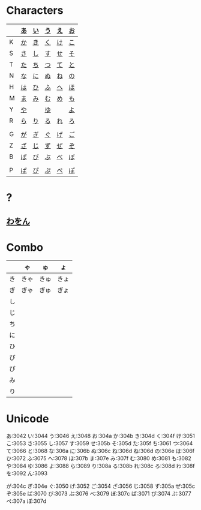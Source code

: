 # Characters
|  | [あ](kana-characters/あ.md) | [い](kana-characters/い.md) | [う](kana-characters/う.md) | [え](kana-characters/え.md) | [お](../Vocabulary/お.md) |
| ---- | ---- | ---- | ---- | ---- | ---- |
| K | [か](kana-characters/か.md) | [き](kana-characters/き.md) | [く](kana-characters/く.md) | [け](kana-characters/け.md) | [こ](kana-characters/こ.md) |
| S | [さ](kana-characters/さ.md) | [し](kana-characters/し.md) | [す](kana-characters/す.md) | [せ](kana-characters/せ.md) | [そ](kana-characters/そ.md) |
| T | [た](kana-characters/た.md) | [ち](kana-characters/ち.md) | [つ](kana-characters/つ.md) | [て](kana-characters/て.md) | [と](kana-characters/と.md) |
| N | [な](kana-characters/な.md) | [に](kana-characters/に.md) | [ぬ](kana-characters/ぬ.md) | [ね](kana-characters/ね.md) | [の](kana-characters/の.md) |
| H | [は](kana-characters/は.md) | [ひ](kana-characters/ひ.md) | [ふ](kana-characters/ふ.md) | [へ](kana-characters/へ.md) | [ほ](kana-characters/ほ.md) |
| M | [ま](kana-characters/ま.md) | [み](kana-characters/み.md) | [む](kana-characters/む.md) | [め](kana-characters/め.md) | [も](kana-characters/も.md) |
| Y | [や](kana-characters/や.md) |  | [ゆ](kana-characters/ゆ.md) |  | [よ](kana-characters/よ.md) |
| R | [ら](kana-characters/ら.md) | [り](kana-characters/り.md) | [る](kana-characters/る.md) | [れ](kana-characters/れ.md) | [ろ](kana-characters/ろ.md) |
|  |  |  |  |  |  |
| G | [が](kana-characters/が.md) | [ぎ](kana-characters/ぎ.md) | [ぐ](kana-characters/ぐ.md) | [げ](kana-characters/げ.md) | [ご](kana-characters/ご.md) |
| Z | [ざ](kana-characters/ざ.md) | [じ](kana-characters/じ.md) | [ず](kana-characters/ず.md) | [ぜ](kana-characters/ぜ.md) | [ぞ](kana-characters/ぞ.md) |
| B | [ば](kana-characters/ば.md) | [び](kana-characters/び.md) | [ぶ](kana-characters/ぶ.md) | [べ](kana-characters/べ.md) | [ぼ](kana-characters/ぼ.md) |
|  |  |  |  |  |  |
| P | [ぱ](kana-characters/ぱ.md) | [ぴ](kana-characters/ぴ.md) | [ぷ](kana-characters/ぷ.md) | [ぺ](kana-characters/ぺ.md) | [ぽ](kana-characters/ぽ.md) |
# ?
## [わ](わ)[を](を)[ん](ん)

# Combo
|  | ゃ | ゅ | ょ |
| ---- | ---- | ---- | ---- |
| き | きゃ | きゅ | きょ |
| ぎ | ぎゃ | ぎゅ | ぎょ |
| し |  |  |  |
| じ |  |  |  |
| ち |  |  |  |
| に |  |  |  |
| ひ |  |  |  |
| び |  |  |  |
| ぴ |  |  |  |
| み |  |  |  |
| り |  |  |  |




# Unicode
あ:3042
い:3044
う:3046
え:3048
お:304a
か:304b
き:304d
く:304f
け:3051
こ:3053
さ:3055
し:3057
す:3059
せ:305b
そ:305d
た:305f
ち:3061
つ:3064
て:3066
と:3068
な:306a
に:306b
ぬ:306c
ね:306d
ね:306d
の:306e
は:306f
ひ:3072
ふ:3075
へ:3078
ほ:307b
ま:307e
み:307f
む:3080
め:3081
も:3082
や:3084
ゆ:3086
よ:3088
ら:3089
り:308a
る:308b
れ:308c
ろ:308d
わ:308f
を:3092
ん:3093



が:304c
ぎ:304e
ぐ:3050
げ:3052
ご:3054
ざ:3056
じ:3058
ず:305a
ぜ:305c
ぞ:305e
ば:3070
び:3073
ぶ:3076
べ:3079
ぼ:307c
ぱ:3071
ぴ:3074
ぷ:3077
ぺ:307a
ぽ:307d
